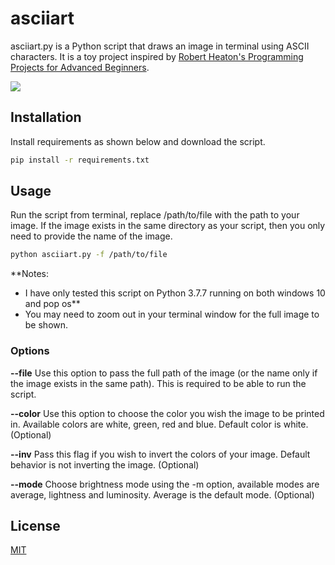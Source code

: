 # asciiart

asciiart.py is a Python script that draws an image in terminal using ASCII characters. It is a toy project inspired by [Robert Heaton's Programming Projects for Advanced Beginners](https://robertheaton.com/2018/12/08/programming-projects-for-advanced-beginners/).

![](https://github.com/yusuf-madkour/toy-projects/blob/master/1-%20ASCII%20art/demo.gif)

## Installation

Install requirements as shown below and download the script.

```bash
pip install -r requirements.txt
```

## Usage

Run the script from terminal, replace /path/to/file with the path to your image. If the image exists in the same directory as your script, then you only need to provide the name of the image.

```bash
python asciiart.py -f /path/to/file
```
**Notes: 

- I have only tested this script on Python 3.7.7 running on both windows 10 and pop os**
- You may need to zoom out in your terminal window for the full image to be shown.
### Options

**--file**
Use this option to pass the full path of the image (or the name only if the image exists in the same path). This is required to be able to run the script.

**--color**
Use this option to choose the color you wish the image to be printed in. Available colors are white, green, red and blue. Default color is white. (Optional)

**--inv**
Pass this flag if you wish to invert the colors of your image. Default behavior is not inverting the image. (Optional)

**--mode**
Choose brightness mode using the -m option, available modes are average, lightness and luminosity. Average is the default mode. (Optional)

## License

[MIT](https://choosealicense.com/licenses/mit/)
